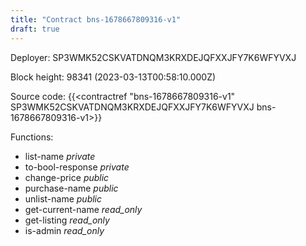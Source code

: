 ```yaml
---
title: "Contract bns-1678667809316-v1"
draft: true
---
```

Deployer: SP3WMK52CSKVATDNQM3KRXDEJQFXXJFY7K6WFYVXJ


 



Block height: 98341 (2023-03-13T00:58:10.000Z)

Source code: {{<contractref "bns-1678667809316-v1" SP3WMK52CSKVATDNQM3KRXDEJQFXXJFY7K6WFYVXJ bns-1678667809316-v1>}}

Functions:

* list-name _private_
* to-bool-response _private_
* change-price _public_
* purchase-name _public_
* unlist-name _public_
* get-current-name _read_only_
* get-listing _read_only_
* is-admin _read_only_
